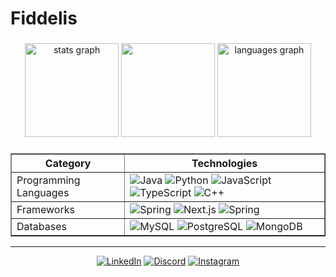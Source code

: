 # Fiddelis

###

<div align="center">
  <img src="https://github-readme-stats.vercel.app/api?username=fiddelis&hide_title=false&hide_rank=true&show_icons=true&include_all_commits=true&count_private=true&disable_animations=false&theme=dracula&locale=en&hide_border=false" height="150" alt="stats graph"  />
  <img height="150" src="https://media.tenor.com/iBmiORqOPXoAAAAM/harry-potter-daniel-radcliffe.gif"  />
  <img src="https://github-readme-stats.vercel.app/api/top-langs?username=fiddelis&locale=en&hide_title=false&layout=compact&card_width=320&langs_count=5&theme=dracula&hide_border=false" height="150" alt="languages graph"  />
</div>

###

<table align="center" border="1" cellspacing="0" cellpadding="5">
  <tr>
    <th>Category</th>
    <th>Technologies</th>
  </tr>
  <tr>
    <td>Programming Languages</td>
    <td>
      <img src="https://img.shields.io/badge/Java-%23ED8B00.svg?logo=openjdk&logoColor=white" alt="Java">
      <img src="https://img.shields.io/badge/Python-3776AB?logo=python&logoColor=white" alt="Python">
      <img src="https://img.shields.io/badge/JavaScript-F7DF1E?logo=javascript&logoColor=000" alt="JavaScript">
      <img src="https://img.shields.io/badge/TypeScript-3178C6?logo=typescript&logoColor=fff" alt="TypeScript">
      <img src="https://img.shields.io/badge/C++-%2300599C.svg?logo=c%2B%2B&logoColor=white" alt="C++">
    </td>
  </tr>
  <tr>
    <td>Frameworks</td>
    <td>
      <img src="https://img.shields.io/badge/Spring%20Boot-6DB33F?logo=springboot&logoColor=fff" alt="Spring">
      <img src="https://img.shields.io/badge/Next.js-black?logo=next.js&logoColor=white" alt="Next.js">
      <img src="https://img.shields.io/badge/React-%2320232a.svg?logo=react&logoColor=%2361DAFB" alt="Spring">
    </td>
  </tr>
  <tr>
    <td>Databases</td>
    <td>
      <img src="https://img.shields.io/badge/MySQL-4479A1?logo=mysql&logoColor=fff" alt="MySQL">
      <img src="https://img.shields.io/badge/Postgres-%23316192.svg?logo=postgresql&logoColor=white" alt="PostgreSQL">
      <img src="https://img.shields.io/badge/MongoDB-%234ea94b.svg?logo=mongodb&logoColor=white" alt="MongoDB">
    </td>
  </tr>
</table>

---

<div align="center">
  
  [![LinkedIn](https://custom-icon-badges.demolab.com/badge/LinkedIn-0A66C2?logo=linkedin-white&logoColor=fff)](https://www.linkedin.com/in/lucas-ruan-fidelis/)
  [![Discord](https://img.shields.io/badge/Discord-%235865F2.svg?&logo=discord&logoColor=white)](https://discord.com/users/210895480429871104)
  [![Instagram](https://img.shields.io/badge/Instagram-%23E4405F.svg?logo=Instagram&logoColor=white)](https://www.instagram.com/lucasruan.ff/)
  
</div>
